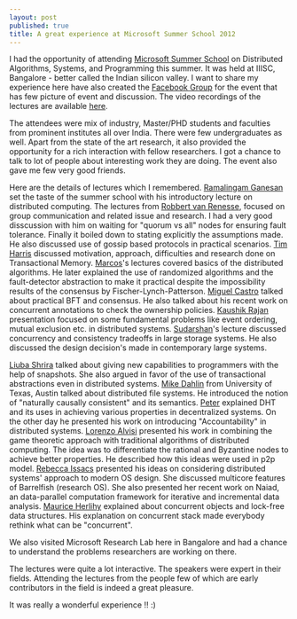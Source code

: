 ```yaml
---
layout: post
published: true
title: A great experience at Microsoft Summer School 2012
---
```

I had the opportunity of attending [Microsoft Summer School](http://research.microsoft.com/en-us/events/msri2012summerschool/) on Distributed Algorithms, Systems, and Programming this summer. It was held  at IIISC, Bangalore - better called the Indian silicon valley. I want to share my experience here have also created the [Facebook Group](https://www.facebook.com/groups/239670026142642/) for the event that has few picture of event and discussion. The video recordings of the lectures are available [here](http://research.microsoft.com/apps/dp/vi/videos.aspx#p=1&ps=10&so=0&sb=d&fr=&to=&fd=&td=&rt=166581&f=&a=&pn=&pa=&pd=undefined).

The attendees were mix of industry, Master/PHD students and faculties from prominent institutes all over India. There were few undergraduates as well. Apart from the state of the art research, it also provided the opportunity for a rich interaction with fellow researchers. I got a chance to talk to lot of people about interesting work they are doing. The event also gave me few very good friends.

Here are the details of lectures which I remembered. [Ramalingam Ganesan](http://research.microsoft.com/en-us/people/grama/) set the taste of the summer school with his introductory lecture on distributed computing. The lectures from [Robbert van Renesse](http://www.cs.cornell.edu/home/rvr/), focused on group communication and related issue and research. I had a very good disscussion with him on waiting for "quorum vs all" nodes for ensuring fault tolerance. Finally it boiled down to stating explicitly the assumptions made. He also discussed use of gossip based protocols in practical scenarios. [Tim Harris](http://www.timharris.co.uk/) discussed motivation, approach, difficulties and research done on Transactional Memory. [Marcos](http://research.microsoft.com/en-us/people/aguilera/)'s lectures covered basics of the distributed algorithms. He later explained the use of randomized algorithms and the fault-detector abstraction to make it practical despite the impossibility results of the consensus by Fischer-Lynch-Patterson. [Miguel Castro](http://research.microsoft.com/en-us/um/people/mcastro/) talked about practical BFT and consensus. He also talked about his recent work on concurrent annotations to check the ownership policies. [Kaushik Rajan](http://research.microsoft.com/en-us/people/krajan/) presentation focused on some fundamental problems like event ordering, mutual exclusion etc. in distributed systems. [Sudarshan](http://www.cse.iitb.ac.in/~sudarsha/)'s lecture discussed concurrency and consistency  tradeoffs in large storage systems. He also discussed the design decision's made in contemporary large systems.

[Liuba Shrira](http://pages.cs.brandeis.edu/~liuba/) talked about giving new capabilities to programmers with the help of snapshots. She also argued in favor of the use of transactional abstractions even in distributed systems. [Mike Dahlin](http://www.cs.utexas.edu/~dahlin/) from University of Texas, Austin talked about distributed file systems. He introduced the notion of "naturally causally consistent" and its semantics. [Peter](http://www.mpi-sws.org/~druschel/) explained DHT and its uses in achieving various properties in decentralized systems. On the other day he presented his work on introducing "Accountability" in distributed systems. [Lorenzo Alvisi](http://www.cs.utexas.edu/~lorenzo/) presented his work in combining the game theoretic approach with traditional algorithms of distributed computing. The idea was to differentiate the rational and Byzantine nodes to achieve better properties. He described how this ideas were used in p2p model. [Rebecca Issacs](http://research.microsoft.com/en-us/people/risaacs/) presented his ideas on considering distributed systems' approach to modern OS design. She discussed multicore features of Barrelfish (research OS). She also presented her recent work on Naiad, an data-parallel computation framework for iterative and incremental data analysis. [Maurice Herlihy](http://www.cs.brown.edu/~mph/) explained about concurrent objects and lock-free data structures. His explanation on concurrent stack made everybody rethink what can be "concurrent". 

We also visited Microsoft Research Lab here in Bangalore and had a chance to understand the problems researchers are working on there.

The lectures were quite a lot interactive. The speakers were expert in their fields. Attending the lectures from the people few of which are early contributors in the field is indeed a great pleasure. 

It was really a wonderful experience !!   :)
